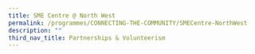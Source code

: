 ```yaml
---
title: SME Centre @ North West
permalink: /programmes/CONNECTING-THE-COMMUNITY/SMECentre-NorthWest
description: ""
third_nav_title: Partnerships & Volunteerism
---
```



